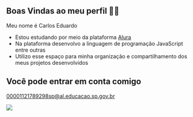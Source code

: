    ## Boas Vindas ao meu perfil 🙂🤙

Meu nome é Carlos Eduardo

 - Estou estudando por meio da plataforma [Alura](https://www.alura.com.br)
 - Na plataforma desenvolvo a linguagem de programação JavaScript entre outras
 - Utilizo esse espaço para minha organização e compartilhamento dos meus projetos desenvolvidos

## Você pode entrar em conta comigo
00001121789298sp@al.educacao.sp.gov.br

![](https://media1.tenor.com/m/ofKKbAiVczQAAAAC/gojo-gojo-saotoru.gif)
